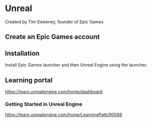 # Unreal

Created by Tim Sweeney, founder of Epic Games

## Create an Epic Games account

## Installation

Install Epic Games launcher and then Unreal Engine using the launcher.

## Learning portal

https://learn.unrealengine.com/home/dashboard

### Getting Started in Unreal Engine

https://learn.unrealengine.com/home/LearningPath/90588


